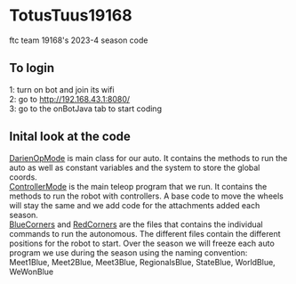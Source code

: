 # TotusTuus19168
ftc team 19168's 2023-4 season code

## To login

1: turn on bot and join its wifi<br />
2: go to http://192.168.43.1:8080/ <br />
3: go to the onBotJava tab to start coding <br />

## Inital look at the code

[DarienOpMode](ftc/teamcode/DarienOpMode.java) is main class for our auto. It contains the methods to run the auto as well as constant variables and the system to store the global coords. <Br />
[ControllerMode](ftc/teamcode/ControllerMode.java) is the main teleop program that we run. It contains the methods to run the robot with controllers. A base code to move the wheels will stay the same and we add code for the attachments added each season.<br />
[BlueCorners](ftc/teamcode/StateBlueCorners.java) and [RedCorners](ftc/teamcode/StateRedCorners.java) are the files that contains the individual commands to run the autonomous. The different files contain the different positions for the robot to start. Over the season we will freeze each auto program we use during the season using the naming convention:<br />
Meet1Blue, Meet2Blue, Meet3Blue, RegionalsBlue, StateBlue, WorldBlue, WeWonBlue


